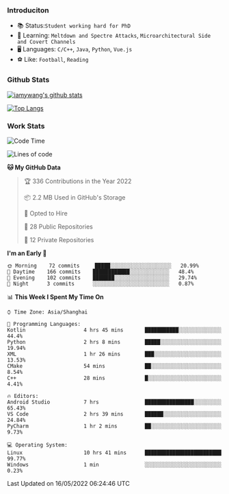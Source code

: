 ### Introduciton

- 📚 Status:`Student working hard for PhD`
- 🔎 Learning: `Meltdown and Spectre Attacks`, `Microarchitectural Side and Covert Channels`
- 🖥️ Languages: `C/C++`, `Java`, `Python`, `Vue.js`
- ⚽ Like: `Football`, `Reading`

### Github Stats

[![iamywang's github stats](https://github-readme-stats.vercel.app/api?username=iamywang&count_private=true&show_icons=true)]()

[![Top Langs](https://github-readme-stats.vercel.app/api/top-langs/?username=iamywang&layout=compact)]()

### Work Stats

<!--START_SECTION:waka-->
![Code Time](http://img.shields.io/badge/Code%20Time-313%20hrs%2026%20mins-blue)

![Lines of code](https://img.shields.io/badge/From%20Hello%20World%20I%27ve%20Written--40%20Thousand%20lines%20of%20code-blue)

**🐱 My GitHub Data** 

> 🏆 336 Contributions in the Year 2022
 > 
> 📦 2.2 MB Used in GitHub's Storage 
 > 
> 💼 Opted to Hire
 > 
> 📜 28 Public Repositories 
 > 
> 🔑 12 Private Repositories  
 > 
**I'm an Early 🐤** 

```text
🌞 Morning    72 commits     █████░░░░░░░░░░░░░░░░░░░░   20.99% 
🌆 Daytime    166 commits    ████████████░░░░░░░░░░░░░   48.4% 
🌃 Evening    102 commits    ███████░░░░░░░░░░░░░░░░░░   29.74% 
🌙 Night      3 commits      ░░░░░░░░░░░░░░░░░░░░░░░░░   0.87%

```


📊 **This Week I Spent My Time On** 

```text
⌚︎ Time Zone: Asia/Shanghai

💬 Programming Languages: 
Kotlin                   4 hrs 45 mins       ███████████░░░░░░░░░░░░░░   44.4% 
Python                   2 hrs 8 mins        █████░░░░░░░░░░░░░░░░░░░░   19.94% 
XML                      1 hr 26 mins        ███░░░░░░░░░░░░░░░░░░░░░░   13.53% 
CMake                    54 mins             ██░░░░░░░░░░░░░░░░░░░░░░░   8.54% 
C++                      28 mins             █░░░░░░░░░░░░░░░░░░░░░░░░   4.41%

🔥 Editors: 
Android Studio           7 hrs               ████████████████░░░░░░░░░   65.43% 
VS Code                  2 hrs 39 mins       ██████░░░░░░░░░░░░░░░░░░░   24.84% 
PyCharm                  1 hr 2 mins         ██░░░░░░░░░░░░░░░░░░░░░░░   9.73%

💻 Operating System: 
Linux                    10 hrs 41 mins      █████████████████████████   99.77% 
Windows                  1 min               ░░░░░░░░░░░░░░░░░░░░░░░░░   0.23%

```


 Last Updated on 16/05/2022 06:24:46 UTC
<!--END_SECTION:waka-->
